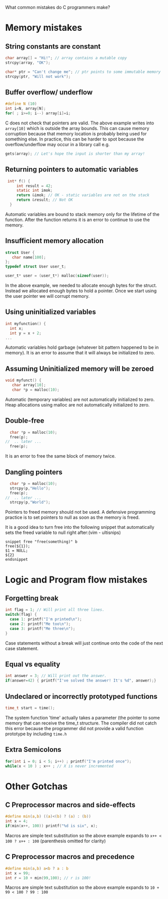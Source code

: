 What common mistakes do C programmers make?

# Memory mistakes
## String constants are constant
```C
char array[] = "Hi!"; // array contains a mutable copy
strcpy(array, "OK");

char* ptr = "Can't change me"; // ptr points to some immutable memory
strcpy(ptr, "Will not work");
```

## Buffer overflow/ underflow
```C
#define N (10)
int i=N, array[N];
for( ; i>=0; i--) array[i]=i;
```
C does not check that pointers are valid. The above example writes into `array[10]` which is outside the array bounds. This can cause memory corruption because that memory location is probably being used for something else.
In practice, this can be harder to spot because the overflow/underflow may occur in a library call e.g.
```C
gets(array); // Let's hope the input is shorter than my array!
```


## Returning pointers to automatic variables
```C
 int* f() {
     int result = 42;
     static int imok;
     return &imok; // OK - static variables are not on the stack
     return &result; // Not OK
  }
```
Automatic variables are bound to stack memory only for the lifetime of the function.
After the function returns it is an error to continue to use the memory.
## Insufficient memory allocation 
```C
struct User {
   char name[100];
};
typedef struct User user_t;

user_t* user = (user_t*) malloc(sizeof(user));
```
In the above example, we needed to allocate enough bytes for the struct. Instead we allocated enough bytes to hold a pointer. Once we start using the user pointer we will corrupt memory.

## Using uninitialized variables
```C
int myfunction() {
  int x;
  int y = x + 2;
...
```
Automatic variables hold garbage (whatever bit pattern happened to be in memory). It is an error to assume that it will always be initialized to zero.

## Assuming Uninitialized memory will be zeroed
```C
void myfunct() {
   char array[10];
   char *p = malloc(10);
```
Automatic (temporary variables) are not automatically initialized to zero.
Heap allocations using malloc are not automatically initialized to zero.

## Double-free
```C
  char *p = malloc(10);
  free(p);
//  .. later ...
  free(p); 
```
It is an error to free the same block of memory twice.
## Dangling pointers
```C
  char *p = malloc(10);
  strcpy(p,"Hello");
  free(p);
//  .. later ...
  strcpy(p,"World"); 
```
Pointers to freed memory should not be used. A defensive programming practice is to set pointers to null as soon as the memory is freed.

It is a good idea to turn free into the following snippet that automatically sets the freed variable to null right after:(vim - ultisnips)  
```Vim
snippet free "free(something)" b
free(${1});
$1 = NULL;
${2}
endsnippet
```


# Logic and Program flow mistakes
## Forgetting break
```C
int flag = 1; // Will print all three lines.
switch(flag) {
  case 1: printf("I'm printed\n");
  case 2: printf("Me too\n");
  case 3: printf("Me three\n");
}
```
Case statements without a break will just continue onto the code of the next case statement.

## Equal vs equality
```C
int answer = 3; // Will print out the answer.
if(answer=42) { printf("I've solved the answer! It's %d", answer);}
```

## Undeclared or incorrectly prototyped functions
```C
time_t start = time();
```
The system function 'time' actually takes a parameter (the pointer to some memory that can receive the time_t structure. The compiler did not catch this error because the programmer did not provide a valid function prototype by including `time.h`

## Extra Semicolons
```C
for(int i = 0; i < 5; i++) ; printf("I'm printed once");
while(x < 10 ) ; x++ ; // X is never incremented
```

# Other Gotchas
## C Preprocessor macros and side-effects
```C
#define min(a,b) ((a)<(b) ? (a) : (b))
int x = 4;
if(min(x++, 100)) printf("%d is six", x);
```
Macros are simple text substitution so the above example expands to `x++ < 100 ? x++ : 100` (parenthesis omitted for clarity)

## C Preprocessor macros and precedence
```C
#define min(a,b) a<b ? a : b
int x = 99;
int r = 10 + min(99,100); // r is 100!
```
Macros are simple text substitution so the above example expands to `10 + 99 < 100 ? 99 : 100`